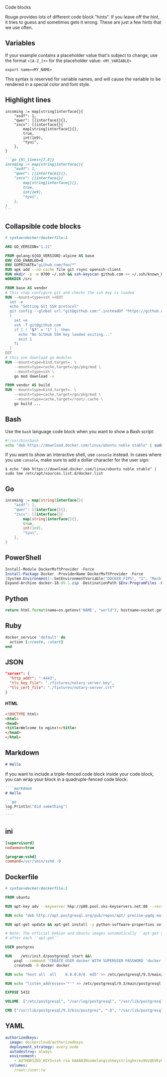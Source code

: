 Code blocks


Rouge provides lots of different code block "hints". If you leave off the hint,
it tries to guess and sometimes gets it wrong. These are just a few hints that
we use often.

## Variables

If your example contains a placeholder value that's subject to change,
use the format `<[A-Z_]+>` for the placeholder value: `<MY_VARIABLE>`

```text
export name=<MY_NAME>
```

This syntax is reserved for variable names, and will cause the variable to
be rendered in a special color and font style.

## Highlight lines

```text {hl_lines=[7,8]}
incoming := map[string]interface{}{
    "asdf": 1,
    "qwer": []interface{}{},
    "zxcv": []interface{}{
        map[string]interface{}{},
        true,
        int(1e9),
        "tyui",
    },
}    
```

````markdown
```go {hl_lines=[7,8]}
incoming := map[string]interface{}{
    "asdf": 1,
    "qwer": []interface{}{},
    "zxcv": []interface{}{
        map[string]interface{}{},
        true,
        int(1e9),
        "tyui",
    },
}   
```
````

## Collapsible code blocks

```dockerfile {collapse=true}
# syntax=docker/dockerfile:1

ARG GO_VERSION="1.21"

FROM golang:${GO_VERSION}-alpine AS base
ENV CGO_ENABLED=0
ENV GOPRIVATE="github.com/foo/*"
RUN apk add --no-cache file git rsync openssh-client
RUN mkdir -p -m 0700 ~/.ssh && ssh-keyscan github.com >> ~/.ssh/known_hosts
WORKDIR /src

FROM base AS vendor
# this step configure git and checks the ssh key is loaded
RUN --mount=type=ssh <<EOT
  set -e
  echo "Setting Git SSH protocol"
  git config --global url."git@github.com:".insteadOf "https://github.com/"
  (
    set +e
    ssh -T git@github.com
    if [ ! "$?" = "1" ]; then
      echo "No GitHub SSH key loaded exiting..."
      exit 1
    fi
  )
EOT
# this one download go modules
RUN --mount=type=bind,target=. \
    --mount=type=cache,target=/go/pkg/mod \
    --mount=type=ssh \
    go mod download -x

FROM vendor AS build
RUN --mount=type=bind,target=. \
    --mount=type=cache,target=/go/pkg/mod \
    --mount=type=cache,target=/root/.cache \
    go build ...
```

## Bash

Use the `bash` language code block when you want to show a Bash script:

```bash
#!/usr/bin/bash
echo "deb https://download.docker.com/linux/ubuntu noble stable" | sudo tee /etc/apt/sources.list.d/docker.list
```

If you want to show an interactive shell, use `console` instead.
In cases where you use `console`, make sure to add a dollar character
for the user sign:

```console
$ echo "deb https://download.docker.com/linux/ubuntu noble stable" | sudo tee /etc/apt/sources.list.d/docker.list
```

## Go

```go
incoming := map[string]interface{}{
    "asdf": 1,
    "qwer": []interface{}{},
    "zxcv": []interface{}{
        map[string]interface{}{},
        true,
        int(1e9),
        "tyui",
    },
}
```

## PowerShell

```powershell
Install-Module DockerMsftProvider -Force
Install-Package Docker -ProviderName DockerMsftProvider -Force
[System.Environment]::SetEnvironmentVariable("DOCKER_FIPS", "1", "Machine")
Expand-Archive docker-18.09.1.zip -DestinationPath $Env:ProgramFiles -Force
```

## Python

```python
return html.format(name=os.getenv('NAME', "world"), hostname=socket.gethostname(), visits=visits)
```

## Ruby

```ruby
docker_service 'default' do
  action [:create, :start]
end
```

## JSON

```json
"server": {
  "http_addr": ":4443",
  "tls_key_file": "./fixtures/notary-server.key",
  "tls_cert_file": "./fixtures/notary-server.crt"
}
```

#### HTML

```html
<!DOCTYPE html>
<html>
<head>
<title>Welcome to nginx!</title>
</head>
</html>
```

## Markdown

```markdown
# Hello
```

If you want to include a triple-fenced code block inside your code block,
you can wrap your block in a quadruple-fenced code block:

`````markdown
````markdown
# Hello

```go
log.Println("did something")
```
````
`````

## ini

```ini
[supervisord]
nodaemon=true

[program:sshd]
command=/usr/sbin/sshd -D
```

## Dockerfile

```dockerfile
# syntax=docker/dockerfile:1

FROM ubuntu

RUN apt-key adv --keyserver hkp://p80.pool.sks-keyservers.net:80 --recv-keys B97B0AFCAA1A47F044F244A07FCC7D46ACCC4CF8

RUN echo "deb http://apt.postgresql.org/pub/repos/apt/ precise-pgdg main" > /etc/apt/sources.list.d/pgdg.list

RUN apt-get update && apt-get install -y python-software-properties software-properties-common postgresql-9.3 postgresql-client-9.3 postgresql-contrib-9.3

# Note: The official Debian and Ubuntu images automatically ``apt-get clean``
# after each ``apt-get``

USER postgres

RUN    /etc/init.d/postgresql start &&\
    psql --command "CREATE USER docker WITH SUPERUSER PASSWORD 'docker';" &&\
    createdb -O docker docker

RUN echo "host all  all    0.0.0.0/0  md5" >> /etc/postgresql/9.3/main/pg_hba.conf

RUN echo "listen_addresses='*'" >> /etc/postgresql/9.3/main/postgresql.conf

EXPOSE 5432

VOLUME  ["/etc/postgresql", "/var/log/postgresql", "/var/lib/postgresql"]

CMD ["/usr/lib/postgresql/9.3/bin/postgres", "-D", "/var/lib/postgresql/9.3/main", "-c", "config_file=/etc/postgresql/9.3/main/postgresql.conf"]
```

## YAML

```yaml
authorizedkeys:
  image: dockercloud/authorizedkeys
  deployment_strategy: every_node
  autodestroy: always
  environment:
    - AUTHORIZED_KEYS=ssh-rsa AAAAB3Nsomelongsshkeystringhereu9UzQbVKy9o00NqXa5jkmZ9Yd0BJBjFmb3WwUR8sJWZVTPFL
  volumes:
    /root:/user:rw
```
